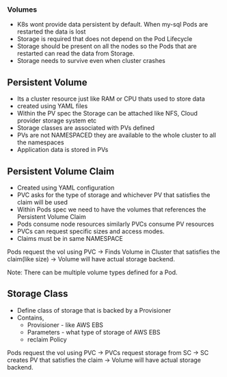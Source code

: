 ### Volumes

- K8s wont provide data persistent by default. When my-sql Pods are restarted the data is lost
- Storage is required that does not depend on the Pod Lifecycle
- Storage should be present on all the nodes so the Pods that are restarted can read the data from Storage.
- Storage needs to survive even when cluster crashes


## Persistent Volume

- Its a cluster resource just like RAM or CPU thats used to store data
- created using YAML files
- Within the PV spec the Storage can be attached like NFS, Cloud provider storage system etc
- Storage classes are associated with PVs defined 
- PVs are not NAMESPACED they are available to the whole cluster to all the namespaces
- Application data is stored in PVs

## Persistent Volume Claim

- Created using YAML configuration
- PVC asks for the type of storage and whichever PV that satisfies the claim will be used
- Within Pods spec we need to have the volumes that references the Persistent Volume Claim
- Pods consume node resources similarly PVCs consume PV resources
- PVCs can request specific sizes and access modes.
- Claims must be in same NAMESPACE

Pods request the vol using PVC -> Finds Volume in Cluster that satisfies the claim(like size) -> Volume will have actual storage backend. 

Note: There can be multiple volume types defined for a Pod.

## Storage Class 

- Define class of storage that is backed by a Provisioner
- Contains, 
    * Provisioner - like AWS EBS
    * Parameters - what type of storage of AWS EBS 
    * reclaim Policy

Pods request the vol using PVC -> PVCs request storage from SC -> SC creates PV that satisfies the claim -> Volume will have actual storage backend.     